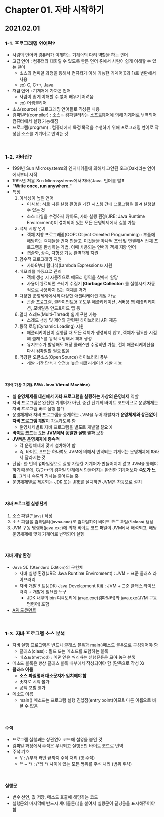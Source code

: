 # Chapter 01. 자바 시작하기

## 2021.02.01

### 1-1. 프로그래밍 언어란?
- 사람의 언어와 컴퓨터가 이해하는 기계어의 다리 역할을 하는 언어
- 고급 언어 : 컴퓨터와 대화할 수 있도록 만든 언어 중에서 사람이 쉽게 이해할 수 있는 언어 
  - 소스의 컴파일 과정을 통해서 컴퓨터가 이해 가능한 기계어(0과 1)로 변환해서 사용 
  - ex) C, C++, Java
- 저급 언어 : 기계어에 가까운 언어
  - 사람이 쉽게 이해할 수 없어 배우기 어려움
  - ex) 어셈블리어
- 소스(source) : 프로그래밍 언어들로 작성된 내용
- 컴파일러(compiler) : 소스는 컴파일러라는 소프트웨어에 의해 기계어로 번역되어 컴퓨터에서 실행 가능해짐
- 프로그램(program) : 컴퓨터에서 특정 목적을 수행하기 위해 프로그래밍 언어로 작성된 소스를 기계어로 번역한 것

<br>

### 1-2. 자바란?
- 1991년 Sun Microsystems의 엔지니어들에 의해서 고안된 오크(Oak)라는 언어에서부터 시작
- 1995년 처음 Sun Microsystems에서 자바(Java) 언어를 발표
- **"Write once, run anywhere."**
- 특징
  1. 이식성이 높은 언어
      - 이식성 : 서로 다른 실행 환경을 가진 시스템 간에 프로그램을 옮겨 실행할 수 있는 것
      - 소스 파일을 수정하지 않아도, 자바 실행 환경(JRE: Java Runtime Environment)이 설치되어 있는 모든 운영체제에서 실행 가능 
  2. 객체 지향 언어
      - 객체 지향 프로그래밍(OOP: Object Oriented Programming) : 부품에 해당하는 객체들을 먼저 만들고, 이것들을 하나씩 조립 및 연결해서 전체 프로그램을 완성하는 기법, 이때 사용되는 언어가 객체 지향 언어
      - 캡슐화, 상속, 다형성 기능 완벽하게 지원
  3. 함수적 프로그래밍 지원
      - 자바8부터 람다식(Lambda Expressions) 지원 
  4. 메모리를 자동으로 관리
      - 객체 생성 시 자동적으로 메모리 영역을 찾아서 할당
      - 사용이 완료되면 쓰레기 수집기 **(Garbage Collector)** 를 실행시켜 자동적으로 사용하지 않는 객체를 제거 
  5. 다양한 운영체제에서의 다양한 애플리케이션 개발 가능
      - 콘솔 프로그램, 클라이언트용 윈도우 애플리케이션, 서버용 웹 애플리케이션, 모바일용 안드로이드 앱 등 
  6. 멀티 스레드(Multi-Thread) 쉽게 구현 가능
      - 스레드 생성 및 제어와 관련된 라이브러리 API 제공
  7. 동적 로딩(Dynamic Loading) 지원
      - 애플리케이션이 실행될 때 모든 객체가 생성되지 않고, 객체가 필요한 시점에 클래스를 동적 로딩해서 객체 생성
      - 유지보수가 발생해도 해당 클래스만 수정하면 가능, 전체 애플리케이션을 다시 컴파일할 필요 없음
  8. 막강한 오픈소스(Open Source) 라이브러리 풍부
      - 개발 기간 단축과 안전성 높은 애플리케이션 개발 가능

<br>

#### 자바 가상 기계(JVM: Java Virtual Machine)
- **실 운영체제를 대신해서 자바 프로그램을 실행하는 가상의 운영체제** 역할
- 자바 프로그램은 완전한 기계어가 아닌, 중간 단계의 바이트 코드이므로 운영체제는 자바 프로그램 바로 실행 불가
- 운영체제와 자바 프로그램을 중계하는 JVM을 두어 개발자가 **운영체제와 상관없이 자바 프로그램 개발**이 가능하도록 함
  - 운영체제별로 자바 프로그램을 별도로 개발할 필요 X
- **바이트 코드는 모든 JVM에서 동일한 실행 결과** 보장
- **JVM은 운영체제에 종속적**
  - 각 운영체제에 맞게 설치해야 함
  - 즉, 바이트 코드는 하나여도 JVM에 의해서 번역되는 기계어는 운영체제에 따라서 달라지는 것
- 단점 : 한 번의 컴파일링으로 실행 가능한 기계어가 만들어지지 않고 JVM을 통해야 하기 때문에, C/C++의 컴파일 단계에서 만들어지는 완전한 기계어보다 **속도가 느림**, 그러나 속도의 격차는 줄어드는 중
- 운영체제별로 제공되는 JDK 또는 JRE를 설치하면 JVM은 자동으로 설치

<br>

#### 자바 프로그램 실행 단계
1. 소스 파일(*.java) 작성
2. 소스 파일을 컴파일러(javac.exe)로 컴파일하여 바이트 코드 파일(*.class) 생성
3. JVM 구동 명령어(java.exe)에 의해 바이트 코드 파일이 JVM에서 해석되고, 해당 운영체제에 맞게 기계어로 번역되어 실행

<br>

#### 자바 개발 환경
- Java SE (Standard Edition)의 구현체
  - 자바 실행 환경(JRE: Java Runtime Environment) : JVM + 표준 클래스 라이브러리
  - 자바 개발 키트(JDK: Java Development Kit) : JVM + 표준 클래스 라이브러리 + 개발에 필요한 도구
    - JDK 내부의 bin 디렉토리에 javac.exe(컴파일러)와 java.exe(JVM 구동 명령어) 포함
- [API 도큐먼트](http://docs.oracle.com/javase/8/docs/api/) 

<br>

### 1-3. 자바 프로그램 소스 분석
- 자바 실행 프로그램은 반드시 클래스 블록과 main()메소드 블록으로 구성되어야 함
  - 클래스(class) : 필드 또는 메소드를 포함하는 블록
  - 메소드(method) : 어떤 일을 처리하는 실행문들을 모아 놓은 블록
- 메소드 블록은 항상 클래스 블록 내부에서 작성되어야 함 (단독으로 작성 X)
- **클래스 이름**
  - **소스 파일명과 대소문자가 일치해야 함**
  - 숫자로 시작 불가
  - 공백 포함 불가
- 메소드 이름
  - main() 메소드는 프로그램 실행 진입점(entry point)이므로 다른 이름으로 바꿀 수 없음

<br>

#### 주석
- 프로그램 실행과는 상관없이 코드에 설명을 붙인 것
- 컴파일 과정에서 주석은 무시되고 실행문만 바이트 코드로 번역
- 주석 기호
  - // : //부터 라인 끝까지 주석 처리 (행 주석)
  - /* ~ */ : /*와 */ 사이에 있는 모든 범위를 주석 처리 (범위 주석)

<br>

#### 실행문
- 변수 선언, 값 저장, 메소드 호출에 해당하는 코드
- 실행문의 마지막에 반드시 세미콜론(;)을 붙여서 실행문이 끝났음을 표시해주어야 함
